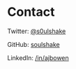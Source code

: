 # Contact

Twitter: [@s0ulshake](https://twitter.com/s0ulshake)

GitHub: [soulshake](https://github.com/soulshake)

LinkedIn: [/in/ajbowen](https://www.linkedin.com/in/ajbowen)
